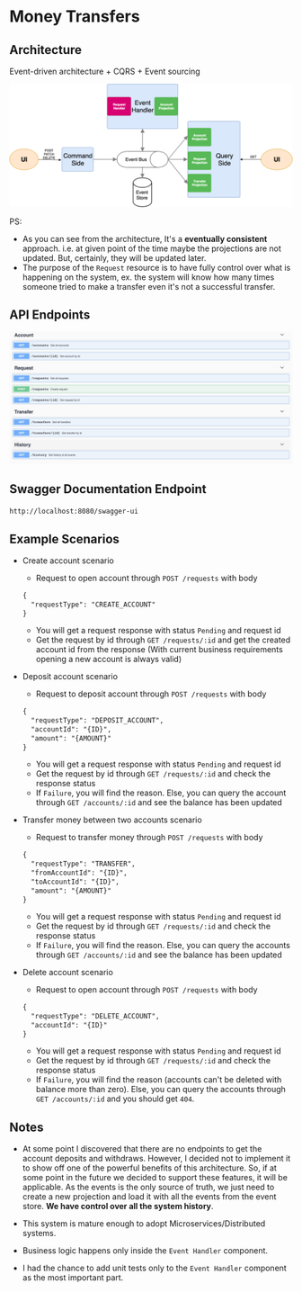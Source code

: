# Money Transfers

## Architecture

Event-driven architecture + CQRS + Event sourcing

![Architecture Image](./images/money-transfers-architecture.png)

PS:
- As you can see from the architecture, It's a **eventually consistent** approach. i.e. at given point of the time maybe the projections are not updated. But, certainly, they will be updated later.
- The purpose of the `Request` resource is to have fully control over what is happening on the system, ex. the system will know how many times someone tried to make a transfer even it's not a successful transfer.

## API Endpoints
![Endpoints Image](./images/money-transfers-endpoints.png)

## Swagger Documentation Endpoint
`http://localhost:8080/swagger-ui`

## Example Scenarios

- Create account scenario
  - Request to open account through `POST /requests` with body
  ```
  {
    "requestType": "CREATE_ACCOUNT"
  }
  ```
  - You will get a request response with status `Pending` and request id
  - Get the request by id through `GET /requests/:id` and get the created account id from the response (With current business requirements opening a new account is always valid)

- Deposit account scenario
  - Request to deposit account through `POST /requests` with body
  ```
  {
    "requestType": "DEPOSIT_ACCOUNT",
    "accountId": "{ID}",
    "amount": "{AMOUNT}"
  }
  ```
  - You will get a request response with status `Pending` and request id
  - Get the request by id through `GET /requests/:id` and check the response status
  - If `Failure`, you will find the reason. Else, you can query the account through `GET /accounts/:id` and see the balance has been updated

- Transfer money between two accounts scenario
  - Request to transfer money through `POST /requests` with body
  ```
  {
    "requestType": "TRANSFER",
    "fromAccountId": "{ID}",
    "toAccountId": "{ID}",
    "amount": "{AMOUNT}"
  }
  ```
  - You will get a request response with status `Pending` and request id
  - Get the request by id through `GET /requests/:id` and check the response status
  - If `Failure`, you will find the reason. Else, you can query the accounts through `GET /accounts/:id` and see the balance has been updated

- Delete account scenario
  - Request to open account through `POST /requests` with body
  ```
  {
    "requestType": "DELETE_ACCOUNT",
    "accountId": "{ID}"
  }
  ```
  - You will get a request response with status `Pending` and request id
  - Get the request by id through `GET /requests/:id` and check the response status
  - If `Failure`, you will find the reason (accounts can't be deleted with balance more than zero). Else, you can query the accounts through `GET /accounts/:id` and you should get `404`.

## Notes

- At some point I discovered that there are no endpoints to get the account deposits and withdraws. However, I decided not to implement it to show off one of the powerful benefits of this architecture.
So, if at some point in the future we decided to support these features, it will be applicable. As the events is the only source of truth, we just need to create a new projection and load it with all the events from the event store. **We have control over all the system history**.

- This system is mature enough to adopt Microservices/Distributed systems.

- Business logic happens only inside the `Event Handler` component.

- I had the chance to add unit tests only to the `Event Handler` component as the most important part.